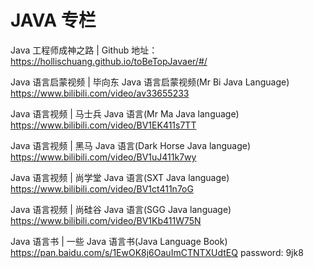 # JAVA 专栏

Java 工程师成神之路 | Github 地址：<https://hollischuang.github.io/toBeTopJavaer/#/>

Java 语言启蒙视频 | 毕向东 Java 语言启蒙视频(Mr Bi Java Language) <https://www.bilibili.com/video/av33655233>

Java 语言视频 | 马士兵 Java 语言(Mr Ma Java language) <https://www.bilibili.com/video/BV1EK411s7TT>

Java 语言视频 | 黑马 Java 语言(Dark Horse Java language) <https://www.bilibili.com/video/BV1uJ411k7wy>

Java 语言视频 | 尚学堂 Java 语言(SXT Java language) <https://www.bilibili.com/video/BV1ct411n7oG>

Java 语言视频 | 尚硅谷 Java 语言(SGG Java language) <https://www.bilibili.com/video/BV1Kb411W75N>

Java 语言书 | 一些 Java 语言书(Java Language Book) <https://pan.baidu.com/s/1EwOK8j6OauImCTNTXUdtEQ> password: 9jk8
